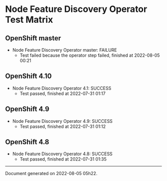 
Node Feature Discovery Operator Test Matrix
===========================================

OpenShift master
----------------



* Node Feature Discovery Operator master: FAILURE
  - Test failed because the operator step failed, finished at 2022-08-05 00:21






OpenShift 4.10
--------------



* Node Feature Discovery Operator 4.1: SUCCESS
  - Test passed, finished at 2022-07-31 01:17






OpenShift 4.9
-------------



* Node Feature Discovery Operator 4.9: SUCCESS
  - Test passed, finished at 2022-07-31 01:12






OpenShift 4.8
-------------



* Node Feature Discovery Operator 4.8: SUCCESS
  - Test passed, finished at 2022-07-31 01:35






---
Document generated on 2022-08-05 05h22.
